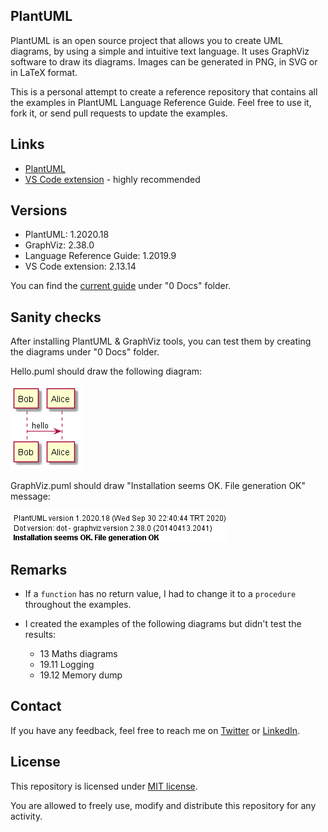 ## PlantUML

PlantUML is an open source project that allows you to create UML diagrams, by using a simple and intuitive text language. It uses GraphViz software to draw its diagrams. Images can be generated in PNG, in SVG or in LaTeX format.

This is a personal attempt to create a reference repository that contains all the examples in PlantUML Language Reference Guide. Feel free to use it, fork it, or send pull requests to update the examples.

## Links

* [PlantUML](https://plantuml.com/)
* [VS Code extension](https://marketplace.visualstudio.com/items?itemName=jebbs.plantuml) - highly recommended

## Versions

* PlantUML: 1.2020.18
* GraphViz: 2.38.0
* Language Reference Guide: 1.2019.9
* VS Code extension: 2.13.14

You can find the [current guide](https://github.com/coni2k/PlantUML/blob/master/0%20Docs/PlantUML_Language_Reference_Guide_en%20-%201.2019.9.pdf) under "0 Docs" folder.

## Sanity checks

After installing PlantUML & GraphViz tools, you can test them by creating the diagrams under "0 Docs" folder.

Hello.puml should draw the following diagram:

![Hello](https://github.com/coni2k/PlantUML/blob/master/0%20Docs/Hello.png)

GraphViz.puml should draw "Installation seems OK. File generation OK" message:

![GraphViz](https://github.com/coni2k/PlantUML/blob/master/0%20Docs/GraphViz.png)

## Remarks

* If a `function` has no return value, I had to change it to a `procedure` throughout the examples.

* I created the examples of the following diagrams but didn't test the results:
  * 13 Maths diagrams
  * 19.11 Logging
  * 19.12 Memory dump

## Contact

If you have any feedback, feel free to reach me on [Twitter](https://twitter.com/coni2k) or [LinkedIn](https://www.linkedin.com/in/serkanholat/).

## License

This repository is licensed under [MIT license](/LICENSE).

You are allowed to freely use, modify and distribute this repository for any activity.
